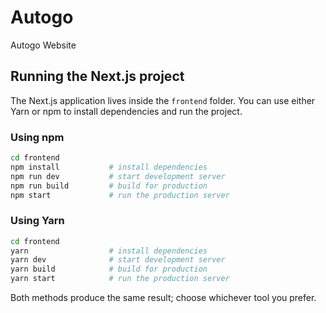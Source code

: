 # Autogo
Autogo Website

## Running the Next.js project

The Next.js application lives inside the `frontend` folder. You can use either
Yarn or npm to install dependencies and run the project.

### Using npm

```bash
cd frontend
npm install           # install dependencies
npm run dev           # start development server
npm run build         # build for production
npm start             # run the production server
```

### Using Yarn

```bash
cd frontend
yarn                  # install dependencies
yarn dev              # start development server
yarn build            # build for production
yarn start            # run the production server
```

Both methods produce the same result; choose whichever tool you prefer.
